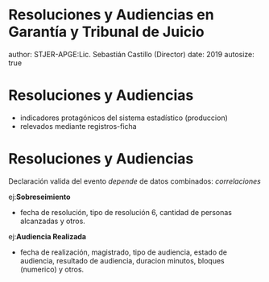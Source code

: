 Resoluciones y Audiencias en Garantía y Tribunal de Juicio
========================================================
author: STJER-APGE:Lic. Sebastián Castillo (Director)
date: 2019
autosize: true

Resoluciones y Audiencias
========================================================

+ indicadores protagónicos del sistema estadístico (produccion)
+ relevados mediante registros-ficha

Resoluciones y Audiencias
========================================================

Declaración valida del evento *depende* de datos combinados: *correlaciones*

ej:**Sobreseimiento** 
- fecha de resolución, tipo de resolución 6, cantidad de personas alcanzadas y otros.    

ej:**Audiencia Realizada** 
- fecha de realización, magistrado, tipo de audiencia, estado de audiencia, resultado de audiencia, duracion minutos, bloques (numerico) y otros.
